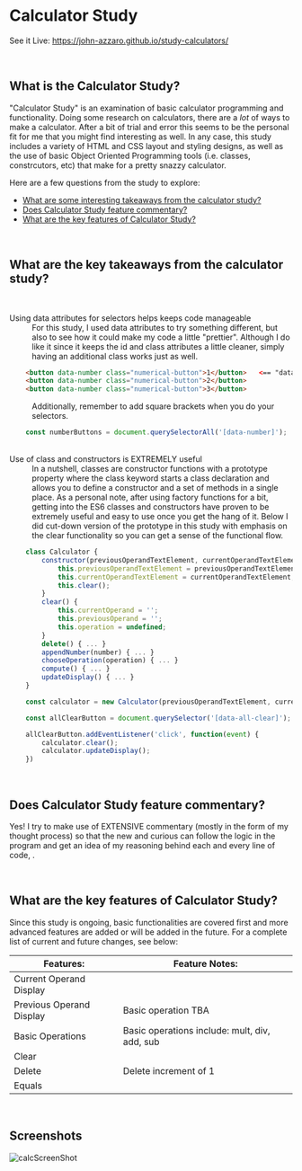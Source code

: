 # Calculator Study
See it Live: https://john-azzaro.github.io/study-calculators/

<br>

## What is the Calculator Study?
"Calculator Study" is an examination of basic calculator programming and functionality.  Doing some research on calculators, there are a *lot* of ways to make a calculator. After a bit of trial and error this seems to be the personal fit for me that you might find interesting as well.  In any case, this study includes a variety of HTML and CSS layout and styling designs, as well as the use of basic Object Oriented Programming tools (i.e. classes, constrcutors, etc) that make for a pretty snazzy calculator. 

Here are a few questions from the study to explore:

* [What are some interesting takeaways from the calculator study?](#What-are-some-interesting-takeaways-from-the-calculator-study)
* [Does Calculator Study feature commentary?](#Does-Calculator-Study-feature-commentary)
* [What are the key features of Calculator Study?](#What-are-the-key-features-of-Calculator-Study)

<br>

## What are the key takeaways from the calculator study?

<br>

<dl> 
<dt>Using data attributes for selectors helps keeps code manageable</dt>
<dd>For this study, I used data attributes to try something different, but also to see how it could make my code a little "prettier".  Although I do like it since it keeps the id and class attributes a little cleaner, simply having an additional class works just as well.</dd>

```HTML
    <button data-number class="numerical-button">1</button>   <== "data-number"
    <button data-number class="numerical-button">2</button>
    <button data-number class="numerical-button">3</button>
```
<dd>Additionally, remember to add square brackets when you do your selectors.</dd>

```JavaScript
    const numberButtons = document.querySelectorAll('[data-number]');
```

<br>

<dt>Use of class and constructors is EXTREMELY useful</dt>
<dd>In a nutshell, classes are constructor functions with a prototype property where the class keyword starts a class declaration and allows you to define a constructor and a set of methods in a single place.  As a personal note, after using factory functions for a bit, getting into the ES6 classes and constructors have proven to be extremely useful and easy to use once you get the hang of it.   Below I did cut-down version of the prototype in this study with emphasis on the clear functionality so you can get a sense of the functional flow.</dd>

```JavaScript
    class Calculator {                                                                               // Second, create calculator class
        constructor(previousOperandTextElement, currentOperandTextElement) {                         // ... with a constructor that takes all the inputs ...
            this.previousOperandTextElement = previousOperandTextElement; calculator)
            this.currentOperandTextElement = currentOperandTextElement; 
            this.clear(); 
        } 
        clear() {                                                                                    // ... clear numbers
            this.currentOperand = '';                                                                // ... and for the current operand, when cleared, it will default to an empty string.
            this.previousOperand = '';                                                               // ... and for the the previous operand it will also be cleared.
            this.operation = undefined;                                                              // ... and lastly the operation will be undefined.
        }
        delete() { ... }
        appendNumber(number) { ... }
        chooseOperation(operation) { ... } 
        compute() { ... } 
        updateDisplay() { ... }
    }

    const calculator = new Calculator(previousOperandTextElement, currentOperandTextElement)         // Third, create a calculator object and pass everything from the constructor into it.

    const allClearButton = document.querySelector('[data-all-clear]');                               // First, select an element (in this case, the clear button)

    allClearButton.addEventListener('click', function(event) {                                       // Fourth, select a button on click and 
        calculator.clear();                                                                          // ... and call the "clear" method in the calculator class
        calculator.updateDisplay();                                                                  // ... and update the display!
    })
```
</dl>
<br>

## Does Calculator Study feature commentary?
Yes!  I try to make use of EXTENSIVE commentary (mostly in the form of my thought process) so that the new and curious can follow the logic in the program and get an idea of my reasoning behind each and every line of code, . 

<br>

## What are the key features of Calculator Study?
Since this study is ongoing, basic functionalities are covered first and more advanced features are added or will be added in the future.  For a complete list of current and future changes, see below:


| **Features:**                            | **Feature Notes:**                             |
| ---------------------------------------- | ----------------------------------------------|
| Current Operand Display                  |   |
| Previous Operand Display                 |  Basic operation TBA |
| Basic Operations                         |  Basic operations include: mult, div, add, sub |  
| Clear                                    |   | 
| Delete                                   |  Delete increment of 1  |    
| Equals                                   |   | 

<br>

## Screenshots

![calcScreenShot](https://user-images.githubusercontent.com/37447586/60772122-89e4cf80-a0a6-11e9-92e0-432788b4a50f.png)
